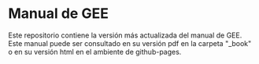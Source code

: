 # Manual de GEE

Este repositorio contiene la versión más actualizada del manual de GEE.
Este manual puede ser consultado en su versión pdf en la carpeta "\_book" o en su versión html en el ambiente de github-pages.